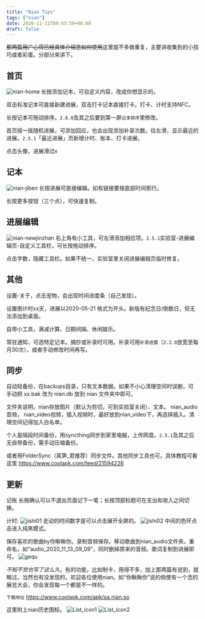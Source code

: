 ```yaml
---
title: "Nian Tips"
tags: ["nian"]
date: 2020-11-11T09:43:59+08:00
draft: false
---
```

  ~~那两篇用户心得已经具体介绍念如何使用~~这里就不多做重复，主要讲收集到的小技巧或者彩蛋。分部分来讲下。

## 首页
![nian-home](nian-home.jpg)
长按添加记本，可自定义内容，改成你想显示的。

双击标准记本可直接新建进展，双击打卡记本直接打卡。打卡、计时支持NFC。

长按记本可拖动排序。`2.6.0`及其之后要到第一屏`记本排序`里修改。

首页摇一摇随机进展，可添加回应，也会出现添加补录次数。往左滑，显示最近的进展。`2.5.1`「最近进展」页新增计时、账本、打卡进展。

点击头像，进展滑过x

## 记本
![nian-jiben](nian-jiben.jpg)
长按进展可直接编辑。如有链接要按底部时间那行。

长按更多按钮（三个点），可快速复制。

## 进展编辑
![nian-newjinzhan](nian-newjinzhan.jpg)
右上角有小工具，可左滑添加相应项。`2.5.1`实验室-进展编辑页-自定义工具栏，可长按拖动排序。

点击字数，隐藏工具栏。如果不统一，实验室里关闭进展编辑页临时修复。

## 其他
设置-关于，点击宠物，会出现时间进度条（自己发现）。

设置倒计时xx天，进展以2020-05-21 格式为开头。新版有纪念日/倒数日，但无法添加到桌面。

自带小工具，满减计算、日期间隔、休闲娱乐。

常驻通知，可选特定记本。摘抄或补录时可用。补录可用`补录进展`（`2.2.0`放宽至每月30次），或者手动修改时间再写。

## 同步
自动轻备份，在backups目录，只有文本数据。如果不小心清理空间时误删，可手动把 xx.bak 改为 nian.db 放到 nian 文件夹中即可。

文件夹说明，nian存放图片（默认为剪切，可到实验室关闭）、文本。 nian_audio音频， nian_video视频，插入视频时，最好放到nian_video下，再选择插入。清理空间记得加入白名单。

个人是隔段时间备份，用syncthing同步到家里电脑，上传网盘。`2.5.1`及其之后无自带备份，需手动压缩备份。

或者用FolderSync（莴笋_君推荐）同步文件。其他同步工具也可。具体教程可看这里 https://www.coolapk.com/feed/21594226  

##  更新
记账 长按确认可以不退出页面记下一笔；长按顶部标题可在支出和收入之间切换。

计时:
![jishi01](jishi01.png)
走动的时间数字是可以点击展开全屏的。
![jishi02](jishi02.png)
中间的色环点击进入纯黑模式。

保存喜欢的歌曲by你瞅瞅你。录制音频保存。移动歌曲到nian_audio文件夹。重命名，如“audio_2020_11_13_09_09”，同时删掉原来的音频。歌词复制到进展即可。
![gequ](gequ.png)

*不知不觉也写了这么久*。有的功能，比如制卡，用得不多，加上那两篇有说到，就略过。当然也有没发现的，欢迎各位使用nian。如“你瞅瞅你”说的倘使有一个念的展览大会，你会发现每一个都是不一样的。

`下载地址` https://www.coolapk.com/apk/sa.nian.so 

这里附上nian历史图标。
![List_icon1](List_icon1.png)
![List_icon2](List_icon2.png)









  

